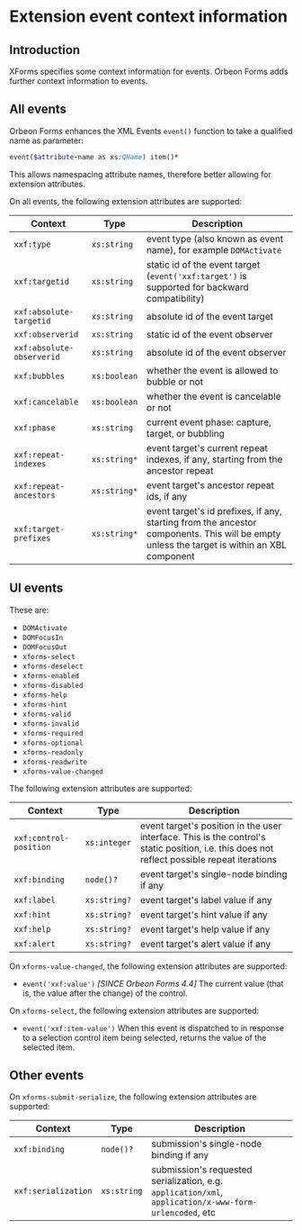 # Extension event context information

<!-- toc -->

## Introduction

XForms specifies some context information for events. Orbeon Forms adds further context information to events.

## All events

Orbeon Forms enhances the XML Events `event()` function to take a qualified name as parameter:

```ruby
event($attribute-name as xs:QName) item()*
```

This allows namespacing attribute names, therefore better allowing for extension attributes.

On all events, the following extension attributes are supported:

| Context | Type | Description |
| --- | --- | --- |
| `xxf:type` | `xs:string` |  event type (also known as event name), for example `DOMActivate` |
| `xxf:targetid` | `xs:string` |  static id of the event target (`event('xxf:target')` is supported for backward compatibility) |
| `xxf:absolute-targetid` | `xs:string` |  absolute id of the event target |
| `xxf:observerid` | `xs:string` | static id of the event observer |
| `xxf:absolute-observerid` | `xs:string` | absolute id of the event observer |
| `xxf:bubbles` | `xs:boolean` | whether the event is allowed to bubble or not |
| `xxf:cancelable` | `xs:boolean` | whether the event is cancelable or not |
| `xxf:phase` | `xs:string` | current event phase: capture, target, or bubbling |
| `xxf:repeat-indexes` | `xs:string*` | event target's current repeat indexes, if any, starting from the ancestor repeat |
| `xxf:repeat-ancestors` | `xs:string*` | event target's ancestor repeat ids, if any |
| `xxf:target-prefixes` | `xs:string*` | event target's id prefixes, if any, starting from the ancestor components. This will be empty unless the target is within an XBL component |

## UI events

These are:

- `DOMActivate`
- `DOMFocusIn`
- `DOMFocusOut`
- `xforms-select`
- `xforms-deselect`
- `xforms-enabled`
- `xforms-disabled`
- `xforms-help`
- `xforms-hint`
- `xforms-valid`
- `xforms-invalid`
- `xforms-required`
- `xforms-optional`
- `xforms-readonly`
- `xforms-readwrite`
- `xforms-value-changed`

The following extension attributes are supported:

| Context | Type | Description |
| --- | --- | --- |
| `xxf:control-position` | `xs:integer` | event target's position in the user interface. This is the control's static position, i.e. this does not reflect  possible repeat iterations |
| `xxf:binding` | `node()?` | event target's single-node binding if any |
| `xxf:label` | `xs:string?` | event target's label value if any |
| `xxf:hint` | `xs:string?` | event target's hint value if any |
| `xxf:help` | `xs:string?` | event target's help value if any |
| `xxf:alert` | `xs:string?` | event target's alert value if any |

On `xforms-value-changed`, the following extension attributes are supported:

- `event('xxf:value')`
  *[SINCE Orbeon Forms 4.4]*
  The current value (that is, the value after the change) of the control.

On `xforms-select`, the following extension attributes are supported:

- `event('xxf:item-value')`
  When this event is dispatched to in response to a selection control item being selected, returns the value of the selected item.

## Other events

On `xforms-submit-serialize`, the following extension attributes are supported:

| Context | Type | Description |
| --- | --- | --- |
| `xxf:binding` | `node()?` |submission's single-node binding if any |
| `xxf:serialization` | `xs:string` |submission's requested serialization, e.g. `application/xml`, `application/x-www-form-urlencoded`, etc |

